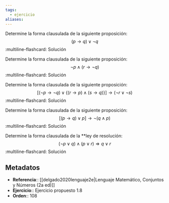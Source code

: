 ```yaml
---
tags:
  - ejercicio
aliases:
---
```

Determine la forma clausulada de la siguiente proposición:
$$(p \rightarrow q) \lor \neg q$$
:multiline-flashcard:
Solución

Determine la forma clausulada de la siguiente proposición:
$$\neg p \land (r \rightarrow \neg q)$$
:multiline-flashcard:
Solución

Determine la forma clausulada de la siguiente proposición:
$$[(\neg p \rightarrow \neg q) \lor \{(r \rightarrow p) \land (s \rightarrow q)\}] \rightarrow (\neg r \lor \neg s)$$
:multiline-flashcard:
Solución

Determine la forma clausulada de la siguiente proposición:
$$[(p \rightarrow q) \lor p] \rightarrow \neg (q \land p)$$
:multiline-flashcard:
Solución

Determine la forma clausulada de la **ley de resolución:
$$(\neg p \lor q) \land (p \lor r) \Longrightarrow q \lor r$$
:multiline-flashcard:
Solución

## Metadatos
- **Referencia**:: [[delgado2020lenguaje2e|Lenguaje Matemático, Conjuntos y Números (2a ed)]]
- **Ejercicio**:: Ejercicio propuesto 1.8
- **Orden**:: 108

